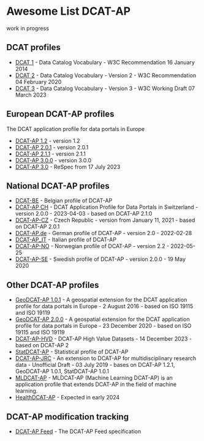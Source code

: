 # Awesome List DCAT-AP

work in progress

## DCAT profiles

- [DCAT 1](https://www.w3.org/TR/vocab-dcat-1/) - Data Catalog Vocabulary - W3C Recommendation 16 January 2014
- [DCAT 2](https://www.w3.org/TR/2020/REC-vocab-dcat-2-20200204/) - Data Catalog Vocabulary - Version 2 - W3C Recommendation 04 February 2020
- [DCAT 3](https://www.w3.org/TR/vocab-dcat-3/) - Data Catalog Vocabulary - Version 3 - W3C Working Draft 07 March 2023

## European DCAT-AP profiles

The DCAT application profile for data portals in Europe

- [DCAT-AP 1.2](https://joinup.ec.europa.eu/collection/semantic-interoperability-community-semic/solution/dcat-application-profile-data-portals-europe/release/12) - version 1.2
- [DCAT-AP 2.0.1](https://joinup.ec.europa.eu/collection/semantic-interoperability-community-semic/solution/dcat-application-profile-data-portals-europe/release/201-0) - version 2.0.1
- [DCAT-AP 2.1.1](https://github.com/SEMICeu/DCAT-AP/tree/master/releases/2.1.1) - version 2.1.1
- [DCAT-AP 3.0.0](https://joinup.ec.europa.eu/collection/semic-support-centre/solution/dcat-application-profile-data-portals-europe/release/300) - version 3.0.0
- [DCAT-AP 3.0](https://semiceu.github.io/DCAT-AP/releases/3.0.0/) - ReSpec from 17 July 2023

## National DCAT-AP profiles

- [DCAT-BE](http://dcat.be/) - Belgian profile of DCAT-AP
- [DCAT-AP CH](https://www.ech.ch/de/ech/ech-0200/2.0.0) - DCAT Application Profile for Data Portals in Switzerland - version 2.0.0 - 2023-04-03 - based on DCAT-AP 2.1.0
- [DCAT-AP-CZ](https://ofn.gov.cz/rozhran%C3%AD-katalog%C5%AF-otev%C5%99en%C3%BDch-dat/2021-01-11/) - Czech Republic - version from January 11, 2021 - based on DCAT-AP 2.0.1
- [DCAT-AP.de](https://www.dcat-ap.de/def/dcatde/2.0/spec/) - German profile of DCAT-AP - version 2.0 - 2022-02-28
- [DCAT-AP_IT](https://docs.italia.it/italia/daf/linee-guida-cataloghi-dati-dcat-ap-it/it/stabile/dcat-ap_it.html) - Italian profile of DCAT-AP
- [DCAT-AP-NO](https://data.norge.no/specification/dcat-ap-no) - Norwegian profile of DCAT-AP - version 2.2 - 2022-05-25
- [DCAT-AP-SE](https://docs.dataportal.se/dcat/sv/) - Swedish profile of DCAT-AP - version 2.0.0 - 19 May 2020

## Other DCAT-AP profiles

- [GeoDCAT-AP 1.0.1](https://joinup.ec.europa.eu/collection/semantic-interoperability-community-semic/solution/geodcat-application-profile-data-portals-europe/release/101) - A geospatial extension for the DCAT application profile for data portals in Europe - 2 August 2016 - based on  ISO 19115 and ISO 19119
- [GeoDCAT-AP 2.0.0](https://semiceu.github.io/GeoDCAT-AP/releases/) - A geospatial extension for the DCAT application profile for data portals in Europe - 23 December 2020 - based on  ISO 19115 and ISO 19119
- [DCAT-AP-HVD](https://semiceu.github.io/uri.semic.eu-generated/DCAT-AP/releases/2.2.0-hvd/) - DCAT-AP High Value Datasets - 14 December 2023 - based on DCAT-AP 2
- [StatDCAT-AP](https://joinup.ec.europa.eu/collection/semantic-interoperability-community-semic/solution/statdcat-application-profile-data-portals-europe) - Statistical profile of DCAT-AP
- [DCAT-AP-JRC](https://ec-jrc.github.io/dcat-ap-jrc/) - An extension to DCAT-AP for multidisciplinary research data - Unofficial Draft - 03 July 2019 - bases on DCAT-AP 1.2.1, GeoDCAT-AP 1.0.1, StatDCAT-AP 1.0.1
- [MLDCAT-AP](https://semiceu.github.io/MLDCAT-AP/releases/2.0.0/) - MLDCAT-AP (Machine Learning DCAT-AP) is an application profile that extends DCAT-AP in the field of machine learning.
- [HealthDCAT-AP](https://ehds2pilot.eu/upcoming_results/extension-of-dcat-ap-healthdcat-ap/) - Expected in early 2024

## DCAT-AP modification tracking

- [DCAT-AP Feed](https://semiceu.github.io/LDES-DCAT-AP-feeds/) - The DCAT-AP Feed specification
